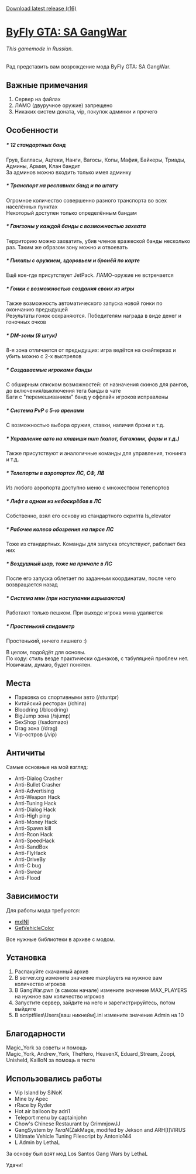 ﻿[Download latest release (r16)](https://github.com/NexiusTailer/ByFly-GTA-SA-GangWar/tree/master/gamemodes)

# [ByFly GTA: SA GangWar](http://forum.sa-mp.com/showthread.php?t=602775)

###### This gamemode in Russian.

Рад представить вам возрождение мода ByFly GTA: SA GangWar.

## Важные примечания
1. Сервер на файлах
2. ЛАМО (двуручное оружие) запрещено
3. Никаких систем доната, vip, покупок админки и прочего

## Особенности
##### * 12 стандартных банд
Грув, Балласы, Ацтеки, Нанги, Вагосы, Копы, Мафия, Байкеры, Триады, Админы, Армия, Клан бандит  
За админов можно входить только имея админку
##### * Транспорт на респавнах банд и по штату
Огромное количество совершенно разного транспорта во всех населённых пунктах  
Некоторый доступен только определённым бандам
##### * Гангзоны у каждой банды с возможностью захвата
Территорию можно захватить, убив членов вражеской банды несколько раз. Таким же образом зону можно и отвоевать
##### * Пикапы с оружием, здоровьем и бронёй по карте
Ещё кое-где присутствует JetPack. ЛАМО-оружие не встречается
##### * Гонки с возможностью создания своих из игры
Также возможность автоматического запуска новой гонки по окончанию предыдущей  
Результаты гонок сохраняются. Победителям награда в виде денег и гоночных очков
##### * DM-зоны (8 штук)
8-я зона отличается от предыдущих: игра ведётся на снайперках и убить можно с 2-х выстрелов
##### * Создаваемые игроками банды
С обширным списком возможностей: от назначения скинов для рангов, до включения/выключения тега банды в чате  
Баги с "перемешиванием" банд у оффлайн игроков исправлены
##### * Система PvP с 5-ю аренами
С возможностью выбора оружия, ставки, наличия брони и т.д.
##### * Управление авто на клавиши num (капот, багажник, фары и т.д.)
Также присутствуют и аналогичные команды для управления, тюнинга и т.д.
##### * Телепорты в аэропортах ЛС, СФ, ЛВ
Из любого аэропорта доступно меню с множеством телепортов
##### * Лифт в одном из небоскрёбов в ЛС
Собственно, взял его основу из стандартного скрипта ls_elevator
##### * Рабочее колесо обозрения на пирсе ЛС
Тоже из стандартных. Команды для запуска отсутствуют, работает без них
##### * Воздушный шар, тоже на причале в ЛС
После его запуска облетает по заданным координатам, после чего возвращается назад
##### * Система мин (при наступании взрываются)
Работают только пешком. При выходе игрока мина удаляется
##### * Простенький спидометр
Простенький, ничего лишнего :)

В целом, подойдёт для основы.  
По коду: стиль везде практически одинаков, с табуляцией проблем нет.  
Новичкам, думаю, будет понятен.

## Места
* Парковка со спортивными авто (/stuntpr)
* Китайский ресторан (/china)
* Bloodring (/bloodring)
* BigJump зона (/sjump)
* SexShop (/sadomazo)
* Drag зона (/drag)
* Vip-остров (/vip)

## Античиты
Самые основные на мой взгляд:
* Anti-Dialog Crasher
* Anti-Bullet Crasher
* Anti-Advertising
* Anti-Weapon Hack
* Anti-Tuning Hack
* Anti-Dialog Hack
* Anti-High ping
* Anti-Money Hack
* Anti-Spawn kill
* Anti-Rcon Hack
* Anti-SpeedHack
* Anti-SandBox
* Anti-FlyHack
* Anti-DriveBy
* Anti-C bug
* Anti-Swear
* Anti-Flood

## Зависимости
Для работы мода требуются:
* [mxINI](https://github.com/Open-GTO/mxINI)
* [GetVehicleColor](http://forum.sa-mp.com/showthread.php?t=235398)

Все нужные библиотеки в архиве с модом.

## Установка
1. Распакуйте скачанный архив
2. В server.crg измените значение maxplayers на нужное вам количество игроков
3. В GangWar.pwn (в самом начале) измените значение MAX_PLAYERS на нужное вам количество игроков
4. Запустите сервер, зайдите на него и зарегистрируйтесь, потом выйдите
5. В scriptfiles\Users\[ваш никнейм].ini измените значение Admin на 10

## Благодарности
Magic_York за советы и помощь  
Magic_York, Andrew_York, TheHero, HeavenX, Eduard_Stream, Zoopi, Unisheld, KailloN за помощь в тесте

## Использовались работы
* Vip Island by SiNoK
* Mine by Apec
* rRace by Ryder
* Hot air balloon by adri1
* Teleport menu by captainjohn
* Chow's Chinese Restaurant by GrimmjowJJ
* GangSystem by _TeraN_(ZakMage, modifed by Jekson and ARH[I]VIRUS
* Ultimate Vehicle Tuning Filescript by Antonio144
* L Admin by LethaL

За основу был взят мод Los Santos Gang Wars by LethaL

Удачи!
